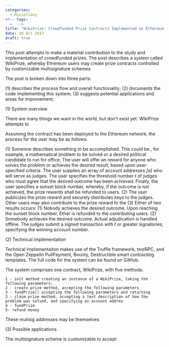 ```yaml
---
categories:
  - Miscellany
<!-- tags:
  -  -->
title: "WikiPrize: Crowdfunded Prize Contracts Implemented on Ethereum Blockchain"
date: 30 Oct 2017
draft: true
---
```

This post attempts to make a material contribution to the study and implementation of crowdfunded prizes. The post describes a system called WikiPrize, whereby Ethereum users may create prize contracts controlled by customizable multisignature schemes.

The post is broken down into three parts:

(1) describes the process flow and overall functionality;
(2) documents the code implementing this system;
(3) suggests potential applications and areas for improvement;

(1) System overview

There are many things we want in the world, but don't exist yet. WikiPrize attempts to 

Assuming the contract has been deployed to the Ethereum network, the process for the user may be as follows:

(1) Someone describes something to be accomplished. This could be , for example, a mathematical problem to be solved or a desired political candidate to run for office. The user will offer an reward for anyone who solves the problem or achieves the desired result, based upon user-specified criteria. The user supplies an array of account addresses *[a]* who will serve as judges. The user specifies the threshold number *t* of judges who must agree that the desired outcome has been achieved. Finally, the user specifies a sunset block number, whereby, if the outcome is not achieved, the prize rewards shall be refunded to users. 
(2) The user publicizes the prize reward and securely distributes keys to the judges. Other users may also contribute to the prize reward fo the 
(3) Either of two results occurs: 
	(1) Nobody achieves the desired outcome. Upon reaching the sunset block number, Ether is refunded to the contributing users. 
	(2) Somebody achieves the desired outcome. Actual adjudication is handled offline. The judges submit a signed transaction with *t* or greater signatories, specifying the winning account number. 


(2) Technical implementation

Technical implementaiton makes use of the Truffle framework, testRPC, and the Open Zeppelin PullPayment, Bounty, Destructible smart contracting templates. The full code for the system can be found on GitHub. 

The system comprises one contract, WikiPrize, with five methods:

	1 - init method creating an instance of a WikiPrize, taking the following parameters:
	2 - create prize method, accepting the following parameters
	3 - fundPrize() accepting the following parameters and returning
	3 - claim prize method, accepting a text description of how the problem was solved, and specifying an account addres 
	4 - fundPrize
	5- refund money

These mutisig addresses may be themselves


(3) Possible applications

The multisignature scheme is customizable to accept 
